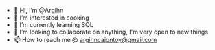 - 👋 Hi, I’m @Argihn
- 👀 I’m interested in cooking
- 🌱 I’m currently learning SQL
- 💞️ I’m looking to collaborate on anything, I'm very open to new things
- 📫 How to reach me @ argihncajontoy@gmail.com

<!---
Argihn/Argihn is a ✨ special ✨ repository because its `README.md` (this file) appears on your GitHub profile.
You can click the Preview link to take a look at your changes.
--->

